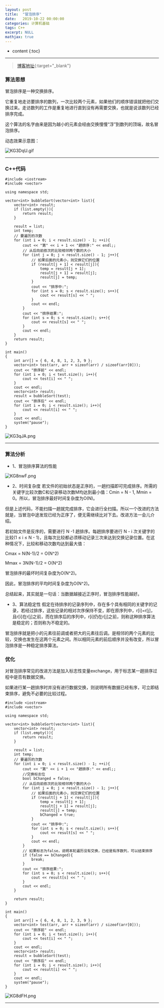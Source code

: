 ```yaml
---
layout: post
title:  "冒泡排序"
date:   2019-10-22 00:00:00
categories: 计算机基础
tags: C++
excerpt: NULL
mathjax: true
---
```

* content
{:toc}
---


> [博客地址](https://dufaxing.com){:target="_blank"}


### 算法思想

冒泡排序是一种交换排序。<br>

它重复地走访要排序的数列，一次比较两个元素，如果他们的顺序错误就把他们交换过来。走访数列的工作是重复地进行直到没有再需要交换，也就是说该数列已经排序完成。<br>

这个算法的名字由来是因为越小的元素会经由交换慢慢“浮”到数列的顶端，故名冒泡排序。<br>

动态效果示意图：<br>


![KG3DqU.gif](https://s2.ax1x.com/2019/10/22/KG3DqU.gif)



---

### C++代码

```
#include <iostream>
#include <vector>

using namespace std;

vector<int> bubbleSort(vector<int> list){
    vector<int> result;
    if (list.empty()){
        return result;
    }

    result = list;
    int temp;
    // 要遍历的次数
    for (int i = 0; i < result.size() - 1; ++i){
        cout << "第" << i + 1 << "趟排序:" << endl;;
        // 从后向前依次的比较相邻两个数的大小
        for (int j = 0; j < result.size() - 1; j++){
            // 如果后面的元素小，则交换它们的位置
            if (result[j + 1] < result[j]){
                temp = result[j + 1];
                result[j + 1] = result[j];
                result[j] = temp;
            }
            cout << "排序中:";
            for (int s = 0; s < result.size(); s++){
                cout << result[s] << " ";
            }
            cout << endl;
        }
        cout << "排序结果:";
        for (int s = 0; s < result.size(); s++){
            cout << result[s] << " ";
        }
        cout << endl;
    }
    return result;
}

int main()
{
    int arr[] = { 6, 4, 8, 1, 2, 3, 9 };
    vector<int> test(arr, arr + sizeof(arr) / sizeof(arr[0]));
    cout << "排序前" << endl;
    for (int i = 0; i < test.size(); i++){
        cout << test[i] << " ";
    }
    cout << endl;
    vector<int> result;
    result = bubbleSort(test);
    cout << "排序后" << endl;
    for (int i = 0; i < result.size(); i++){
        cout << result[i] << " ";
    }
    cout << endl;
    system("pause");
}
```

![KG3qJA.png](https://s2.ax1x.com/2019/10/22/KG3qJA.png)

---

### 算法分析

- 1、冒泡排序算法的性能

![KG8nwF.png](https://s2.ax1x.com/2019/10/22/KG8nwF.png)

- 2、时间复杂度
若文件的初始状态是正序的，一趟扫描即可完成排序。所需的关键字比较次数C和记录移动次数M均达到最小值：Cmin = N - 1, Mmin = 0。所以，冒泡排序最好时间复杂度为O(N)。

但是上述代码，不能扫描一趟就完成排序，它会进行全扫描。所以一个改进的方法就是，当冒泡中途发现已经为正序了，便无需继续比对下去。改进方法一会儿介绍。

若初始文件是反序的，需要进行 N -1 趟排序。每趟排序要进行 N - i 次关键字的比较(1 ≤ i ≤ N - 1)，且每次比较都必须移动记录三次来达到交换记录位置。在这种情况下，比较和移动次数均达到最大值：

Cmax = N(N-1)/2 = O(N^2)

Mmax = 3N(N-1)/2 = O(N^2)

冒泡排序的最坏时间复杂度为O(N^2)。

因此，冒泡排序的平均时间复杂度为O(N^2)。

总结起来，其实就是一句话：当数据越接近正序时，冒泡排序性能越好。

- 3、算法稳定性
假定在待排序的记录序列中，存在多个具有相同的关键字的记录，若经过排序，这些记录的相对次序保持不变，即在原序列中，r[i]=r[j]，且r[i]在r[j]之前，而在排序后的序列中，r[i]仍在r[j]之前，则称这种排序算法是稳定的；否则称为不稳定的。

冒泡排序就是把小的元素往前调或者把大的元素往后调。是相邻的两个元素的比较，交换也发生在这两个元素之间。所以相同元素的前后顺序并没有改变，所以冒泡排序是一种稳定排序算法。

### 优化

对冒泡排序常见的改进方法是加入标志性变量exchange，用于标志某一趟排序过程中是否有数据交换。

如果进行某一趟排序时并没有进行数据交换，则说明所有数据已经有序，可立即结束排序，避免不必要的比较过程。

```
#include <iostream>
#include <vector>

using namespace std;

vector<int> bubbleSort(vector<int> list){
    vector<int> result;
    if (list.empty()){
        return result;
    }

    result = list;
    int temp;
    // 要遍历的次数
    for (int i = 0; i < result.size() - 1; ++i){
        cout << "第" << i + 1 << "趟排序:" << endl;;
        //交换标志位
        bool bChanged = false;
        // 从后向前依次的比较相邻两个数的大小
        for (int j = 0; j < result.size() - 1; j++){
            // 如果后面的元素小，则交换它们的位置
            if (result[j + 1] < result[j]){
                temp = result[j + 1];
                result[j + 1] = result[j];
                result[j] = temp;
                bChanged = true;
            }
            cout << "排序中:";
            for (int s = 0; s < result.size(); s++){
                cout << result[s] << " ";
            }
            cout << endl;
        }
        // 如果标志为false，说明本轮遍历没有交换，已经是有序数列，可以结束排序
        if (false == bChanged){
            break;
        }
        cout << "排序结果:";
        for (int s = 0; s < result.size(); s++){
            cout << result[s] << " ";
        }
        cout << endl;
    }

    return result;
}

int main()
{
    int arr[] = { 6, 4, 8, 1, 2, 3, 9 };
    vector<int> test(arr, arr + sizeof(arr) / sizeof(arr[0]));
    cout << "排序前" << endl;
    for (int i = 0; i < test.size(); i++){
        cout << test[i] << " ";
    }
    cout << endl;
    vector<int> result;
    result = bubbleSort(test);
    cout << "排序后" << endl;
    for (int i = 0; i < result.size(); i++){
        cout << result[i] << " ";
    }
    cout << endl;
    system("pause");
}
```


![KG8dFH.png](https://s2.ax1x.com/2019/10/22/KG8dFH.png)

---
